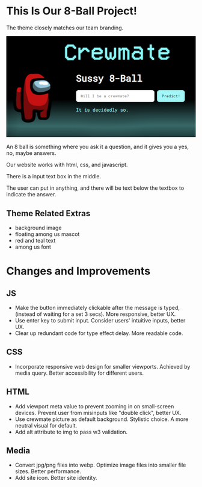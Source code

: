 # This Is Our 8-Ball Project!

The theme closely matches our team branding.

![Here is a pic of the site](/source/8-ball/sussy8ball.png)

An 8 ball is something where you ask it a question, and it gives you a yes, no, maybe answers.

Our website works with html, css, and javascript.

There is a input text box in the middle.

The user can put in anything, and there will be text below the textbox to indicate the answer.

## Theme Related Extras
- background image
- floating among us mascot
- red and teal text
- among us font


# Changes and Improvements
## JS
- Make the button immediately clickable after the message is typed, (instead of waiting for a set 3 secs). More responsive, better UX.
- Use enter key to submit input. Consider users' intuitive inputs, better UX.
- Clear up redundant code for type effect delay. More readable code.
  
## CSS
- Incorporate responsive web design for smaller viewports. Achieved by media query. Better accessibility for different users.
  
## HTML
- Add viewport meta value to prevent zooming in on small-screen devices. Prevent user from misinputs like "double click", better UX.
- Use crewmate picture as default background. Stylistic choice. A more neutral visual for default.
- Add alt attribute to img to pass w3 validation.

## Media
- Convert jpg/png files into webp. Optimize image files into smaller file sizes. Better performance.
- Add site icon. Better site identity.
